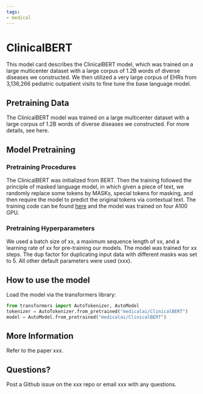 ```yaml
---
tags:
- medical
---
```

# ClinicalBERT

<!-- Provide a quick summary of what the model is/does. -->

This model card describes the ClinicalBERT model, which was trained on a large multicenter dataset with a large corpus of 1.2B words of diverse diseases we constructed.
We then utilized a very large corpus of EHRs from 3,136,266 pediatric outpatient visits to fine tune the base language model.

## Pretraining Data

The ClinicalBERT model was trained on a large multicenter dataset with a large corpus of 1.2B words of diverse diseases we constructed.
For more details, see here. 

## Model Pretraining

### Pretraining Procedures
The ClinicalBERT was initialized from BERT. Then the training followed the principle of masked language model, in which given a piece of text, we randomly replace some tokens by MASKs, 
special tokens for masking, and then require the model to predict the original tokens via contextual text. 
The training code can be found [here](https://www.github.com/xxx) and the model was trained on four A100 GPU. 

### Pretraining Hyperparameters

We used a batch size of xx, a maximum sequence length of xx, and a learning rate of xx for pre-training our models. 
The model was trained for xx steps. 
The dup factor for duplicating input data with different masks was set to 5. 
All other default parameters were used (xxx).

## How to use the model

Load the model via the transformers library:
```python
from transformers import AutoTokenizer, AutoModel
tokenizer = AutoTokenizer.from_pretrained("medicalai/ClinicalBERT")
model = AutoModel.from_pretrained("medicalai/ClinicalBERT")

```

## More Information

Refer to the paper xxx.

## Questions?

Post a Github issue on the xxx repo or email xxx with any questions.